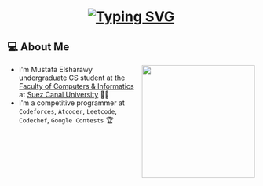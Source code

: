 <h1 align="center">
  <a href="https://git.io/typing-svg"><img src="https://readme-typing-svg.demolab.com?font=Fira+Code&weight=600&size=22&pause=1000&color=9920F7&background=FFFCFC00&center=true&vCenter=true&width=435&lines=Hello+Nice+to+Meet+You;I'm+Mustafa+Elsharawy;Have+A+Nice+Day+%E2%9C%A8" alt="Typing SVG" /></a>
</h1>

<h2> 💻 About Me </h2>
<img align='right' src="https://media.giphy.com/media/RbDKaczqWovIugyJmW/giphy.gif" width="230">

- I'm Mustafa Elsharawy undergraduate CS student at the [Faculty of Computers & Informatics](http://suez.edu.eg/ar/%d9%83%d9%84%d9%8a%d8%a9-%d8%a7%d9%84%d8%ad%d8%a7%d8%b3%d8%a8%d8%a7%d8%aa-%d9%88%d8%a7%d9%84%d9%85%d8%b9%d9%84%d9%88%d9%85%d8%a7%d8%aa/) at [Suez Canal University](http://suez.edu.eg/ar/) 👨‍💻
- I'm a competitive programmer at `Codeforces`, `Atcoder`, `Leetcode`, `Codechef`, `Google Contests` 🏆





<!--
[![Typing SVG](https://readme-typing-svg.demolab.com?font=Fira+Code&weight=600&size=22&pause=1000&color=9920F7&background=FFFCFC00&center=true&vCenter=true&width=435&lines=Hello+Nice+to+Meet+You;I'm+Mustafa+Elsharawy;Have+A+Nice+Day+%E2%9C%A8)](https://git.io/typing-svg)

-->

<!--
**MeMoElprince/MeMoElprince** is a ✨ _special_ ✨ repository because its `README.md` (this file) appears on your GitHub profile.

Here are some ideas to get you started:

- 🔭 I’m currently working on ...
- 🌱 I’m currently learning ...
- 👯 I’m looking to collaborate on ...
- 🤔 I’m looking for help with ...
- 💬 Ask me about ...
- 📫 How to reach me: ...
- 😄 Pronouns: ...
- ⚡ Fun fact: ...
-->
